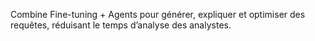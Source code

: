 Combine Fine-tuning + Agents pour générer, expliquer et optimiser des requêtes, réduisant le temps d’analyse des analystes.

